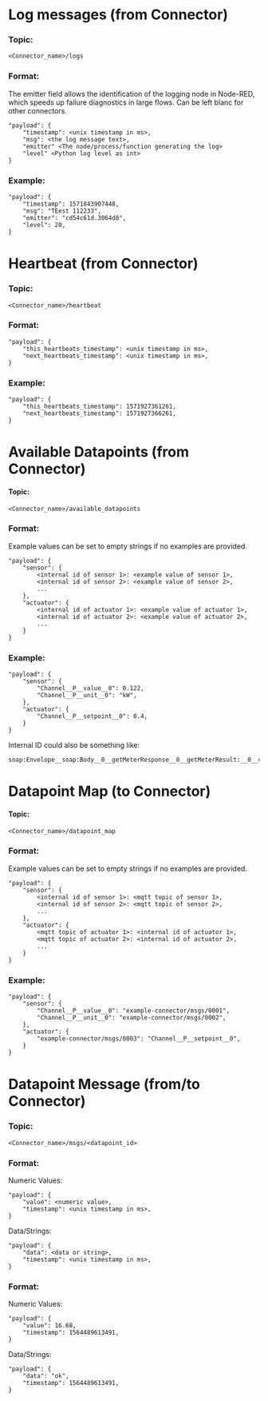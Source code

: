  

# Log messages (from Connector)

### Topic:

```
<Connector_name>/logs
```

### Format:

The emitter field allows the identification of the logging node in Node-RED, which speeds up failure diagnostics in large flows. Can be left blanc for other connectors.

```
"payload": {
	"timestamp": <unix timestamp in ms>,
	"msg": <the log message text>,
	"emitter" <The node/process/function generating the log>
	"level" <Python log level as int>
}
```

### Example:

```
"payload": {
    "timestamp": 1571843907448,
    "msg": "TEest 112233",
    "emitter": "cd54c61d.3064d8",
    "level": 20,
}
```

# Heartbeat (from Connector)

### Topic:

```
<Connector_name>/heartbeat
```

### Format:

```
"payload": {
	"this_heartbeats_timestamp": <unix timestamp in ms>,
	"next_heartbeats_timestamp": <unix timestamp in ms>,
}
```

### Example:

```
"payload": {
	"this_heartbeats_timestamp": 1571927361261,
	"next_heartbeats_timestamp": 1571927366261,
}
```

# Available Datapoints (from Connector)

#### Topic:

```
<Connector_name>/available_datapoints
```

### Format:

Example values can be set to empty strings if no examples are provided.

```
"payload": {
	"sensor": {
		<internal id of sensor 1>: <example value of sensor 1>,
        <internal id of sensor 2>: <example value of sensor 2>,
        ...
	},
	"actuator": {
		<internal id of actuator 1>: <example value of actuator 1>,
		<internal id of actuator 2>: <example value of actuator 2>,
		...
	}
}
```

### Example:

```
"payload": {
	"sensor": {
		"Channel__P__value__0": 0.122,
        "Channel__P__unit__0": "kW",
	},
	"actuator": {
		"Channel__P__setpoint__0": 0.4,
	}
}
```

Internal ID could also be something like:

```
soap:Envelope__soap:Body__0__getMeterResponse__0__getMeterResult:__0__channel__0__Channel__0__P__0__value__0
```



# Datapoint Map (to Connector)

#### Topic:

```
<Connector_name>/datapoint_map
```

### Format:

Example values can be set to empty strings if no examples are provided.

```
"payload": {
	"sensor": {
		<internal id of sensor 1>: <mqtt topic of sensor 1>,
		<internal id of sensor 2>: <mqtt topic of sensor 2>,
        ...
	},
	"actuator": {
		<mqtt topic of actuator 1>: <internal id of actuator 1>,
		<mqtt topic of actuator 2>: <internal id of actuator 2>,
		...
	}
}
```

### Example:

```
"payload": {
	"sensor": {
		"Channel__P__value__0": "example-connector/msgs/0001",
        "Channel__P__unit__0": "example-connector/msgs/0002",
	},
	"actuator": {
		"example-connector/msgs/0003": "Channel__P__setpoint__0",
	}
}
```

# Datapoint Message (from/to Connector)

### Topic:

```
<Connector_name>/msgs/<datapoint_id>
```

### Format:

Numeric Values:

```
"payload": {
	"value": <numeric value>,
	"timestamp": <unix timestamp in ms>,
}
```

Data/Strings: 

```
"payload": {
	"data": <data or string>,
	"timestamp": <unix timestamp in ms>,
}
```

### Format:

Numeric Values:

```
"payload": {
	"value": 16.68,
	"timestamp": 1564489613491,
}
```

Data/Strings: 

```
"payload": {
	"data": "ok",
	"timestamp": 1564489613491,
}
```


